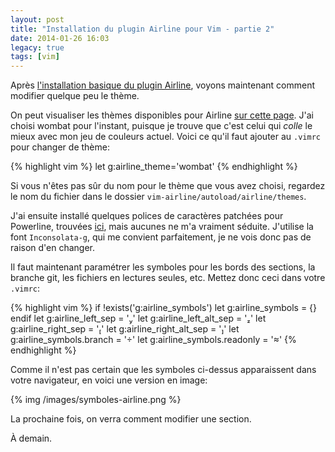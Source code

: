 ```yaml
---
layout: post
title: "Installation du plugin Airline pour Vim - partie 2"
date: 2014-01-26 16:03
legacy: true
tags: [vim]
---
```




Après [l'installation basique du plugin Airline](/blog/2014/01/25/installation-du-plugin-airline-pour-vim-partie-1/), voyons maintenant
comment modifier quelque peu le thème.

<!-- more -->

On peut visualiser les thèmes disponibles pour Airline
[sur cette page](https://github.com/bling/vim-airline/wiki/Screenshots).
J'ai choisi wombat pour l'instant, puisque je trouve que c'est celui
qui *colle* le mieux avec mon jeu de couleurs actuel. Voici ce qu'il
faut ajouter au `.vimrc` pour changer de thème:

{% highlight vim %}
let g:airline_theme='wombat'
{% endhighlight %}

Si vous n'êtes pas sûr du nom pour le thème que vous avez choisi,
regardez le nom du fichier dans le dossier
`vim-airline/autoload/airline/themes`.

J'ai ensuite installé quelques polices de caractères patchées pour Powerline,
trouvées
[ici](https://github.com/Lokaltog/powerline-fonts), mais aucunes
ne m'a vraiment séduite. J'utilise la font `Inconsolata-g`, qui me
convient parfaitement, je ne vois donc pas de raison d'en changer.

Il faut maintenant paramétrer les symboles pour les bords des sections,
la branche git, les fichiers en lectures seules, etc. Mettez donc
ceci dans votre `.vimrc`:

{% highlight vim %}
if !exists('g:airline_symbols')
  let g:airline_symbols = {}
endif
let g:airline_left_sep = ''
let g:airline_left_alt_sep = ''
let g:airline_right_sep = ''
let g:airline_right_alt_sep = ''
let g:airline_symbols.branch = ''
let g:airline_symbols.readonly = ''
{% endhighlight %}

Comme il n'est pas certain que les symboles ci-dessus apparaissent dans
votre navigateur, en voici une version en image:

{% img /images/symboles-airline.png %}

La prochaine fois, on verra comment modifier une section.



À demain.



